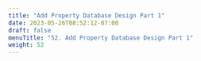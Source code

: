 ```yaml
---
title: "Add Property Database Design Part 1"
date: 2023-05-26T08:52:12-07:00
draft: false
menuTitle: "52. Add Property Database Design Part 1"
weight: 52
---
```


